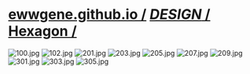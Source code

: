 ﻿
# [ewwgene.github.io /](https://ewwgene.github.io/) [_DESIGN_ /](https://ewwgene.github.io/DESIGN) [Hexagon /](https://ewwgene.github.io/Hexagon)

<a id="100"></a> ![100.jpg](https://ewwgene.github.io/Hexagon/100.jpg)
<a id="102"></a> ![102.jpg](https://ewwgene.github.io/Hexagon/102.jpg)
<a id="201m"></a> ![201.jpg](https://ewwgene.github.io/Hexagon/Making/201.jpg)
<a id="203m"></a> ![203.jpg](https://ewwgene.github.io/Hexagon/Making/203.jpg)
<a id="205m"></a> ![205.jpg](https://ewwgene.github.io/Hexagon/Making/205.jpg)
<a id="207m"></a> ![207.jpg](https://ewwgene.github.io/Hexagon/Making/207.jpg)
<a id="209m"></a> ![209.jpg](https://ewwgene.github.io/Hexagon/Making/209.jpg)
<a id="301"></a> ![301.jpg](https://ewwgene.github.io/Hexagon/301.jpg)
<a id="303"></a> ![303.jpg](https://ewwgene.github.io/Hexagon/303.jpg)
<a id="305"></a> ![305.jpg](https://ewwgene.github.io/Hexagon/305.jpg)

